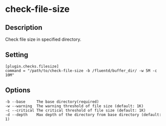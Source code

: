 # check-file-size

## Description

Check file size in specified directory.

## Setting

```
[plugin.checks.filesize]
command = "/path/to/check-file-size -b /fluentd/buffer_dir/ -w 5M -c 10M"
```

## Options

```
-b --base     The base directory(required)
-w --warning  The warning threshold of file size (default: 1K)
-c --critical The critical threshold of file size (default: 1K)
-d --depth    Max depth of the directory from base directory (default: 1)
```
